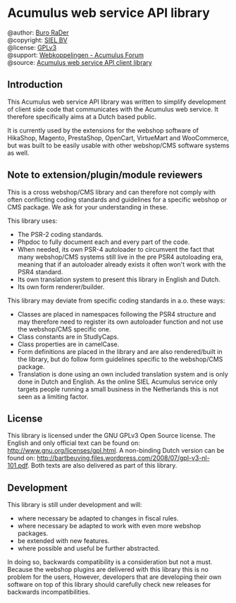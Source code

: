 Acumulus web service API library
================================

@author: [Buro RaDer](https://burorader.com/)  
@copyright: [SIEL BV](https://www.siel.nl/acumulus/)  
@license: [GPLv3](http://www.gnu.org/licenses/gpl.html)  
@support: [Webkoppelingen - Acumulus Forum](https://forum.acumulus.nl/index.php?board=17.0)  
@source: [Acumulus web service API client library](https://github.com/SIELOnline/libAcumulus)

Introduction
------------
This Acumulus web service API library was written to simplify development of
client side code that communicates with the Acumulus web service. It therefore
specifically aims at a Dutch based public.

It is currently used by the extensions for the webshop software of HikaShop,
Magento, PrestaShop, OpenCart, VirtueMart and WooCommerce, but was built to be
easily usable with other webshop/CMS software systems as well.

Note to extension/plugin/module reviewers
-----------------------------------------
This is a cross webshop/CMS library and can therefore not comply with often
conflicting coding standards and guidelines for a specific webshop or CMS
package. We ask for your understanding in these.

This library uses:

 - The PSR-2 coding standards.
 - Phpdoc to fully document each and every part of the code.
 - When needed, its own PSR-4 autoloader to circumvent the fact that many
   webshop/CMS systems still live in the pre PSR4 autoloading era, meaning that
   if an autoloader already exists it often won't work with the PSR4 standard.
 - Its own translation system to present this library in English and Dutch.
 - Its own form renderer/builder.
 
This library may deviate from specific coding standards in a.o. these ways:

 - Classes are placed in namespaces following the PSR4 structure and may
   therefore need to register its own autoloader function and not use the
   webshop/CMS specific one.
 - Class constants are in StudlyCaps.
 - Class properties are in camelCase.
 - Form definitions are placed in the library and are also rendered/built in
   the library, but do follow form guidelines specific to the webshop/CMS
   package.
 - Translation is done using an own included translation system and is only
   done in Dutch and English. As the online SIEL Acumulus service only targets
   people running a small business in the Netherlands this is not seen as a
   limiting factor.
   
License
-------
This library is licensed under the GNU GPLv3 Open Source license. The English
and only official text can be found on: http://www.gnu.org/licenses/gpl.html.
A non-binding Dutch version can be found on:
http://bartbeuving.files.wordpress.com/2008/07/gpl-v3-nl-101.pdf.
Both texts are also delivered as part of this library.

Development
------------
This library is still under development and will:

 - where necessary be adapted to changes in fiscal rules.
 - where necessary be adapted to work with even more webshop packages.
 - be extended with new features.
 - where possible and useful be further abstracted.

In doing so, backwards compatibility is a consideration but not a must. Because
the webshop plugins are delivered with this library this is no problem for the
users, However, developers that are developing their own software on top of this
library should carefully check new releases for backwards incompatibilities.
